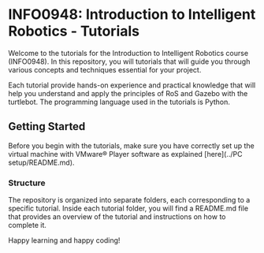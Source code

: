 # INFO0948: Introduction to Intelligent Robotics - Tutorials

Welcome to the tutorials for the Introduction to Intelligent Robotics course (INFO0948). In this repository, you will tutorials that will guide you through various concepts and techniques essential for your project.

Each tutorial provide hands-on experience and practical knowledge that will help you understand and apply the principles of RoS and Gazebo with the turtlebot.
The programming language used in the tutorials is Python.

## Getting Started

Before you begin with the tutorials, make sure you have correctly set up the virtual machine with VMware® Player software as explained [here](../PC setup/README.md).

### Structure

The repository is organized into separate folders, each corresponding to a specific tutorial. Inside each tutorial folder, you will find a README.md file that provides an overview of the tutorial and instructions on how to complete it.


Happy learning and happy coding!
